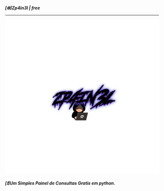 <h5>[🌐]Zp4in3l | free
<hr />
<div style="text-align:center;">
  <img src="20211201_221730.png" height="50%" width="100%" />
</div>
<div>
<h4>[❗]Um Simples Painel de Consultas Gratis em python.
</div>
